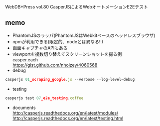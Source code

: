 WebDB+Press vol.80
CasperJSによるWebオートメーションE2Eテスト

## memo
- PhantomJSのラッパ(PhantomJSはWebkitベースのヘッドレスブラウザ)
- npmが利用できる(限定的、nodeとは異なる!!)
- 画面キャプチャのAPIもある
- viewportを複数切り替えてスクリーンショットを撮る例  
casper.each  
https://gist.github.com/nhoizey/4060568
- debug  
```js
casperjs 01_scraping_google.js --verbose --log-level=debug
```
- testing  
```js
casperjs test 07_e2e_testing.coffee
```
- documents  
http://casperjs.readthedocs.org/en/latest/modules/  
http://casperjs.readthedocs.org/en/latest/testing.html  

